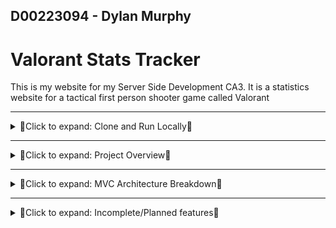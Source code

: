 ## D00223094 - Dylan Murphy
# Valorant Stats Tracker
This is my website for my Server Side Development CA3. It is a statistics website for a tactical first person shooter game called Valorant

---

<details>
<summary>🔻Click to expand: Clone and Run Locally🔻</summary>


## Cloning this website.

Follow the instructions below to clone the repository, configure the environment, set up the database, and run the application locally.

### 1. Clone the Repository
```bash
git clone https://github.com/dylanmurph/valostats.git
cd valostats
```

### 2. Install PHP & Node Dependencies
Ensure you have **PHP 8.2**, **Composer**, **Node.js**, and **MySQL** installed.
```bash
composer install
npm install
npm run dev
```

### 3. Configure Environment
Copy the example environment file and set your configuration:
```bash
cp .env.example .env
```
Then edit the following lines in `.env`:
```env
DB_CONNECTION=mysql
DB_HOST=127.0.0.1
DB_PORT=3306
DB_DATABASE=valostats
DB_USERNAME=root
DB_PASSWORD=your_password
```
Then generate the application key:
```bash
php artisan key:generate
```

### 4. Create the Database
Create a MySQL database manually:
```sql
CREATE DATABASE valostats;
```

### 5. Run Migrations & Seeders
```bash
php artisan migrate --seed
```

### 6. Launch the Application
```bash
php artisan serve
```
</details>

---

<details>
<summary>🔻Click to expand: Project Overview🔻</summary>

## Project Overview
This is a Laravel-based web application to display player statistics and information for Valorant. You can view player statistics, leaderboards, maps and agents information.

The application is styled with TailwindCSS, with a dark theme. The backend is built with Laravel and utilising the Eloquent ORM for database interaction.

Pages:
- Home Page
- Leaderboard
- Player Profiles
- Agent List
- Agent Detailed View
- Map List
- Map Detailed View

Features:
- Top 3 players on the home page
- Player profiles displaying their best map/agent as their profile picture/banner
- Sorted Leaderboard with ranks displayed based on elo using valorant_ranks config file
- Best Map/Best Agent logic 
- Dynamic player profile with tabbed content for a clean design
- Use of tailwind.config.js for modular web colour theme

---

## Database & Relationships

This project uses 5 main tables:
- `players`
- `agents`
- `valorant_maps`
- `player_agent_stats`
- `player_map_stats`

### Relationships
- `players` <-> `player_agent_stats`
- `players` <-> `player_map_stats`
- `agents` <->  `player_agent_stats`
- `valorant_maps` <-> `player_map_stats`
- `player_agent_stats` and `player_map_stats`  belong to `player` and `agent/map`

### Seeding
The database is seeded with true map/agent data from Valorant.

The seeder FullStatSeeder generates realistic randomised mock data of players with their map/agent statistics 

### ERD
![ERD Diagram](public\images\erd.png)

</details>

---


<details>
<summary>🔻Click to expand: MVC Architecture Breakdown🔻</summary>

## MVC Architecture Breakdown


### Models
- `Player`, `Agent`, `ValorantMap`, `PlayerAgentStat`, `PlayerMapStat`
- Using Eloquent ORM to simplify database interaction

### Controllers
- `PlayerController`: Handles player profile pages, leaderboard sorting, and player-related logic.
- `AgentController`: Manages listing of agents and individual agent detail pages.
- `MapController`: Similar structure for maps and detailed views.
- `HomeController`: Renders the landing page including top players and stats.

### Views
- Responsive design using TailwindCSS
- Views:
    - `home.blade.php`, `header.blade.php`
    - `players/index.blade.php`(leaderboard), `players/show.blade.php`(player profile)
    - `agents/index.blade.php`(agent list), `agents/show.blade.php`(agent details)
    - `maps/index.blade.php`(map list), `maps/show.blade.php`(map details)


### Config
- `config/valorant_ranks.php`: Custom configuration to set ranks/rank images based on player elo

</details>


---

<details>
<summary>🔻Click to expand: Incomplete/Planned features🔻</summary>

### Incomplete/Planned Features
- Complete match data for 5v5 matches
- Gun statistics
- Accuracy statistics
- Player performance trends/graphs
- Agents leaderboard based on winrate on each map
- Login
- Claim profile by validating Riot ID
- Editing profile design/pictures
- Setting account to private to hide stats from the public 
- Search bar
- Complete mobile integration
- Connect to Riot Games API for live data and complete playerbase statistics

</details>

